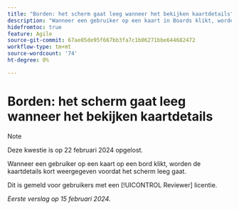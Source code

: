 ```yaml
---
title: "Borden: het scherm gaat leeg wanneer het bekijken kaartdetails"
description: "Wanneer een gebruiker op een kaart in Boards klikt, worden de kaartdetails kort weergegeven voordat het scherm leeg gaat."
hidefromtoc: true
feature: Agile
source-git-commit: 67ae05de95f667bb3fa7c1b06271bbe644682472
workflow-type: tm+mt
source-wordcount: '74'
ht-degree: 0%

---
```



# Borden: het scherm gaat leeg wanneer het bekijken kaartdetails

>[!NOTE]
>
>Deze kwestie is op 22 februari 2024 opgelost.

Wanneer een gebruiker op een kaart op een bord klikt, worden de kaartdetails kort weergegeven voordat het scherm leeg gaat.

Dit is gemeld voor gebruikers met een [!UICONTROL Reviewer] licentie.

_Eerste verslag op 15 februari 2024._
